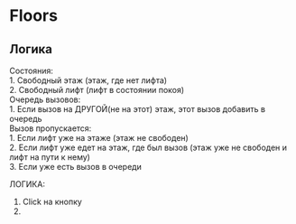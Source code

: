 # Floors

## Логика

<div>
  Состояния:
</div>

<div>1. Свободный этаж (этаж, где нет лифта)</div>
<div>2. Свободный лифт (лифт в состоянии покоя)</div>

<div>
  Очередь вызовов:
</div>

<div>1. Если вызов на ДРУГОЙ(не на этот) этаж, этот вызов добавить в очередь</div>

<div>
  Вызов пропускается:
</div>

<div>1. Если лифт уже на этаже (этаж не свободен)</div>
<div>2. Если лифт уже едет на этаж, где был вызов (этаж уже не свободен и лифт на пути к нему)</div>
<div>3. Если уже есть вызов в очереди</div>

ЛОГИКА:
1. Click на кнопку
2. 
